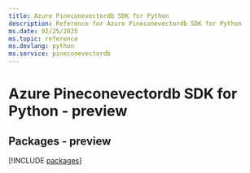 ```yaml
---
title: Azure Pineconevectordb SDK for Python
description: Reference for Azure Pineconevectordb SDK for Python
ms.date: 02/25/2025
ms.topic: reference
ms.devlang: python
ms.service: pineconevectordb
---
```

# Azure Pineconevectordb SDK for Python - preview
## Packages - preview
[!INCLUDE [packages](pineconevectordb-index.md)]
